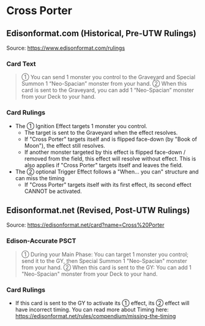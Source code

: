 # Cross Porter

## Edisonformat.com (Historical, Pre-UTW Rulings)

Source: https://www.edisonformat.com/rulings

### Card Text

> ① You can send 1 monster you control to the Graveyard and Special Summon 1 “Neo-Spacian” monster from your hand. ② When this card is sent to the Graveyard, you can add 1 “Neo-Spacian” monster from your Deck to your hand.

### Card Rulings

*   The ① Ignition Effect targets 1 monster you control.
    *   The target is sent to the Graveyard when the effect resolves.
    *   If "Cross Porter" targets itself and is flipped face-down (by "Book of Moon"), the effect still resolves.
    *   If another monster targeted by this effect is flipped face-down / removed from the field, this effect will resolve without effect. This is also applies if "Cross Porter" targets itself and leaves the field.
*   The ② optional Trigger Effect follows a "When... you can" structure and can miss the timing
    *   If "Cross Porter" targets itself with its first effect, its second effect CANNOT be activated.

## Edisonformat.net (Revised, Post-UTW Rulings)

Source: https://edisonformat.net/card?name=Cross%20Porter

### Edison-Accurate PSCT

> ① During your Main Phase:
> You can target 1 monster you control; send it to the GY, then Special Summon 1 "Neo-Spacian" monster from your hand.
> ② When this card is sent to the GY:
> You can add 1 "Neo-Spacian" monster from your Deck to your hand.

### Card Rulings

*   If this card is sent to the GY to activate its ① effect, its ② effect will have incorrect timing.
You can read more about Timing here:
https://edisonformat.net/rules/compendium/missing-the-timing
            
